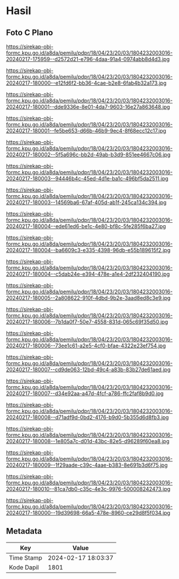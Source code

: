 # Hasil

## Foto C Plano

https://sirekap-obj-formc.kpu.go.id/a8da/pemilu/pdpr/18/04/23/20/03/1804232003016-20240217-175959--d2572d21-e796-4daa-91a4-0974abb8d4d3.jpg

https://sirekap-obj-formc.kpu.go.id/a8da/pemilu/pdpr/18/04/23/20/03/1804232003016-20240217-180000--e12fd6f2-bb36-4cae-b2e8-6fab4b32a173.jpg

https://sirekap-obj-formc.kpu.go.id/a8da/pemilu/pdpr/18/04/23/20/03/1804232003016-20240217-180001--dde9336e-8e01-4da7-9603-16e27a863648.jpg

https://sirekap-obj-formc.kpu.go.id/a8da/pemilu/pdpr/18/04/23/20/03/1804232003016-20240217-180001--fe5be653-d66b-46b9-9ec4-8f68ecc12c17.jpg

https://sirekap-obj-formc.kpu.go.id/a8da/pemilu/pdpr/18/04/23/20/03/1804232003016-20240217-180002--5f5a696c-bb2d-49ab-b3d9-851ee4667c06.jpg

https://sirekap-obj-formc.kpu.go.id/a8da/pemilu/pdpr/18/04/23/20/03/1804232003016-20240217-180003--94446b4c-45ed-4d1e-ba1c-496bf5da2511.jpg

https://sirekap-obj-formc.kpu.go.id/a8da/pemilu/pdpr/18/04/23/20/03/1804232003016-20240217-180003--14569ba6-67af-405d-ab1f-245ca134c394.jpg

https://sirekap-obj-formc.kpu.go.id/a8da/pemilu/pdpr/18/04/23/20/03/1804232003016-20240217-180004--ede61ed6-be1c-4e80-bf8c-5fe285f6ba27.jpg

https://sirekap-obj-formc.kpu.go.id/a8da/pemilu/pdpr/18/04/23/20/03/1804232003016-20240217-180004--ba6609c3-e335-4398-96db-e55b189615f2.jpg

https://sirekap-obj-formc.kpu.go.id/a8da/pemilu/pdpr/18/04/23/20/03/1804232003016-20240217-180004--c5dab24e-e394-478e-a1e4-2df232404190.jpg

https://sirekap-obj-formc.kpu.go.id/a8da/pemilu/pdpr/18/04/23/20/03/1804232003016-20240217-180005--2a808622-910f-4dbd-9b2e-3aad8ed8c3e9.jpg

https://sirekap-obj-formc.kpu.go.id/a8da/pemilu/pdpr/18/04/23/20/03/1804232003016-20240217-180006--7b1da0f7-50e7-4558-831d-065c69f35d50.jpg

https://sirekap-obj-formc.kpu.go.id/a8da/pemilu/pdpr/18/04/23/20/03/1804232003016-20240217-180006--73ee1c61-a2e5-4cf0-bfae-4322e23ef754.jpg

https://sirekap-obj-formc.kpu.go.id/a8da/pemilu/pdpr/18/04/23/20/03/1804232003016-20240217-180007--cd9de063-12bd-49c4-a83b-83b27de61aed.jpg

https://sirekap-obj-formc.kpu.go.id/a8da/pemilu/pdpr/18/04/23/20/03/1804232003016-20240217-180007--d34e92aa-a47d-4fcf-a786-ffc2faf8b9d0.jpg

https://sirekap-obj-formc.kpu.go.id/a8da/pemilu/pdpr/18/04/23/20/03/1804232003016-20240217-180008--d71adf9d-0bd2-4176-b9d0-5b355d6d8fb3.jpg

https://sirekap-obj-formc.kpu.go.id/a8da/pemilu/pdpr/18/04/23/20/03/1804232003016-20240217-180008--1e805a7c-d01d-43bc-82e5-d96289f60ea8.jpg

https://sirekap-obj-formc.kpu.go.id/a8da/pemilu/pdpr/18/04/23/20/03/1804232003016-20240217-180009--1f29aade-c39c-4aae-b383-8e691b3d6f75.jpg

https://sirekap-obj-formc.kpu.go.id/a8da/pemilu/pdpr/18/04/23/20/03/1804232003016-20240217-180010--81ca7db0-c35c-4e3c-9976-500008242473.jpg

https://sirekap-obj-formc.kpu.go.id/a8da/pemilu/pdpr/18/04/23/20/03/1804232003016-20240217-180000--19d39698-66a5-478e-8960-ce29d8f5f034.jpg


## Metadata

| Key        | Value               |
| ---------- | ------------------- |
| Time Stamp | 2024-02-17 18:03:37 |
| Kode Dapil | 1801                |



